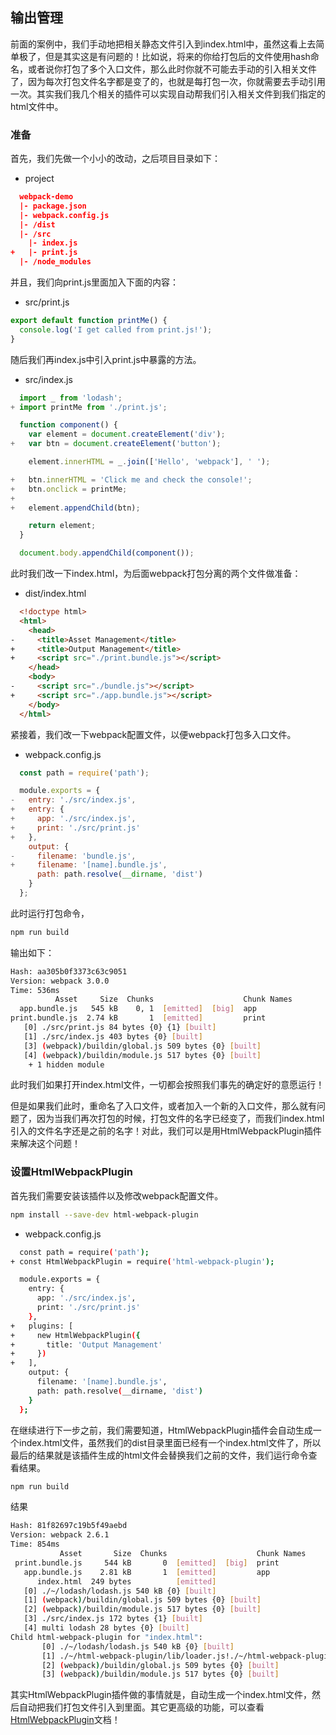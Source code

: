 ## 输出管理

前面的案例中，我们手动地把相关静态文件引入到index.html中，虽然这看上去简单极了，但是其实这是有问题的！比如说，将来的你给打包后的文件使用hash命名，或者说你打包了多个入口文件，那么此时你就不可能去手动的引入相关文件了，因为每次打包文件名字都是变了的，也就是每打包一次，你就需要去手动引用一次。其实我们我几个相关的插件可以实现自动帮我们引入相关文件到我们指定的html文件中。

### 准备

首先，我们先做一个小小的改动，之后项目目录如下：
* project

```json
  webpack-demo
  |- package.json
  |- webpack.config.js
  |- /dist
  |- /src
    |- index.js
+   |- print.js
  |- /node_modules
```
并且，我们向print.js里面加入下面的内容：

* src/print.js
```javascript
export default function printMe() {
  console.log('I get called from print.js!');
}
```
随后我们再index.js中引入print.js中暴露的方法。

* src/index.js
```javascript
  import _ from 'lodash';
+ import printMe from './print.js';

  function component() {
    var element = document.createElement('div');
+   var btn = document.createElement('button');

    element.innerHTML = _.join(['Hello', 'webpack'], ' ');

+   btn.innerHTML = 'Click me and check the console!';
+   btn.onclick = printMe;
+
+   element.appendChild(btn);

    return element;
  }

  document.body.appendChild(component());
```
此时我们改一下index.html，为后面webpack打包分离的两个文件做准备：

* dist/index.html
```html
  <!doctype html>
  <html>
    <head>
-     <title>Asset Management</title>
+     <title>Output Management</title>
+     <script src="./print.bundle.js"></script>
    </head>
    <body>
-     <script src="./bundle.js"></script>
+     <script src="./app.bundle.js"></script>
    </body>
  </html>
```
紧接着，我们改一下webpack配置文件，以便webpack打包多入口文件。

* webpack.config.js
```javascript
  const path = require('path');

  module.exports = {
-   entry: './src/index.js',
+   entry: {
+     app: './src/index.js',
+     print: './src/print.js'
+   },
    output: {
-     filename: 'bundle.js',
+     filename: '[name].bundle.js',
      path: path.resolve(__dirname, 'dist')
    }
  };
```

此时运行打包命令，

```bash
npm run build
```

输出如下：

```bash
Hash: aa305b0f3373c63c9051
Version: webpack 3.0.0
Time: 536ms
          Asset     Size  Chunks                    Chunk Names
  app.bundle.js   545 kB    0, 1  [emitted]  [big]  app
print.bundle.js  2.74 kB       1  [emitted]         print
   [0] ./src/print.js 84 bytes {0} {1} [built]
   [1] ./src/index.js 403 bytes {0} [built]
   [3] (webpack)/buildin/global.js 509 bytes {0} [built]
   [4] (webpack)/buildin/module.js 517 bytes {0} [built]
    + 1 hidden module
```
此时我们如果打开index.html文件，一切都会按照我们事先的确定好的意愿运行！

但是如果我们此时，重命名了入口文件，或者加入一个新的入口文件，那么就有问题了，因为当我们再次打包的时候，打包文件的名字已经变了，而我们index.html引入的文件名字还是之前的名字！对此，我们可以是用HtmlWebpackPlugin插件来解决这个问题！

### 设置HtmlWebpackPlugin

首先我们需要安装该插件以及修改webpack配置文件。

```bash
npm install --save-dev html-webpack-plugin
```

* webpack.config.js
```bash
  const path = require('path');
+ const HtmlWebpackPlugin = require('html-webpack-plugin');

  module.exports = {
    entry: {
      app: './src/index.js',
      print: './src/print.js'
    },
+   plugins: [
+     new HtmlWebpackPlugin({
+       title: 'Output Management'
+     })
+   ],
    output: {
      filename: '[name].bundle.js',
      path: path.resolve(__dirname, 'dist')
    }
  };
```
在继续进行下一步之前，我们需要知道，HtmlWebpackPlugin插件会自动生成一个index.html文件，虽然我们的dist目录里面已经有一个index.html文件了，所以最后的结果就是该插件生成的html文件会替换我们之前的文件，我们运行命令查看结果。

```bash
npm run build
```

结果

```bash
Hash: 81f82697c19b5f49aebd
Version: webpack 2.6.1
Time: 854ms
           Asset       Size  Chunks                    Chunk Names
 print.bundle.js     544 kB       0  [emitted]  [big]  print
   app.bundle.js    2.81 kB       1  [emitted]         app
      index.html  249 bytes          [emitted]
   [0] ./~/lodash/lodash.js 540 kB {0} [built]
   [1] (webpack)/buildin/global.js 509 bytes {0} [built]
   [2] (webpack)/buildin/module.js 517 bytes {0} [built]
   [3] ./src/index.js 172 bytes {1} [built]
   [4] multi lodash 28 bytes {0} [built]
Child html-webpack-plugin for "index.html":
       [0] ./~/lodash/lodash.js 540 kB {0} [built]
       [1] ./~/html-webpack-plugin/lib/loader.js!./~/html-webpack-plugin/default_index.ejs 538 bytes {0} [built]
       [2] (webpack)/buildin/global.js 509 bytes {0} [built]
       [3] (webpack)/buildin/module.js 517 bytes {0} [built]
```
其实HtmlWebpackPlugin插件做的事情就是，自动生成一个index.html文件，然后自动把我们打包文件引入到里面。其它更高级的功能，可以查看[HtmlWebpackPlugin](https://github.com/jantimon/html-webpack-plugin)文档！
